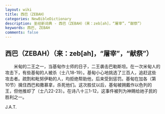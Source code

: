 ```yaml
---
layout: wiki
title: 西巴（ZEBAH）
categories: NewBibleDictionary
description: 圣经新词典 - 西巴（ZEBAH）（来：zeb[ah]，“屠宰”，“献祭”）
keywords: 西巴, ZEBAH
comments: false
---
```


## 西巴（ZEBAH）（来：zeb[ah]，“屠宰”，“献祭”）

　　米甸的二王之一，当基甸作士师的日子，二王袭击巴勒斯坦。在一次米甸人的攻击下，有些基甸的人被杀（士八18-19）。基甸小心地挑选了三百人，追赶这些攻击者。疏割和毗努伊勒的人，均拒绝帮助他，后来受到惩罚。基甸在加各（第10节）擒住西巴和撒慕拿，杀死他们。这次胜仗以后，基甸被拥戴作以色列的王，但他推却了（士八22-23）。在诗八十三1-12，这事件被列为神赐给祂子民的胜利之一。

J.A.T.









